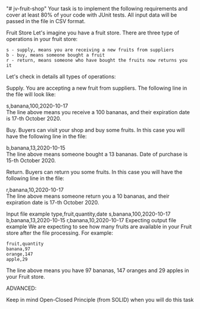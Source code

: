 "# jv-fruit-shop" 
Your task is to implement the following requirements and cover at least 80% of your code with JUnit tests. All input data will be passed in the file in CSV format.

Fruit Store
Let's imagine you have a fruit store. There are three type of operations in your fruit store:

    s - supply, means you are receiving a new fruits from suppliers
    b - buy, means someone bought a fruit
    r - return, means someone who have bought the fruits now returns you it
Let's check in details all types of operations:

Supply. You are accepting a new fruit from suppliers. The following line in the file will look like:

   s,banana,100,2020-10-17     
The line above means you receive a 100 bananas, and their expiration date is 17-th October 2020.

Buy. Buyers can visit your shop and buy some fruits. In this case you will have the following line in the file:

   b,banana,13,2020-10-15     
The line above means someone bought a 13 bananas. Date of purchase is 15-th October 2020.

Return. Buyers can return you some fruits. In this case you will have the following line in the file:

   r,banana,10,2020-10-17     
The line above means someone return you a 10 bananas, and their expiration date is 17-th October 2020.

Input file example
    type,fruit,quantity,date
    s,banana,100,2020-10-17
    b,banana,13,2020-10-15
    r,banana,10,2020-10-17 
Expecting output file example
We are expecting to see how many fruits are available in your Fruit store after the file processing. For example:

    fruit,quantity
    banana,97
    orange,147
    apple,29
The line above means you have 97 bananas, 147 oranges and 29 apples in your Fruit store.

ADVANCED:

Keep in mind Open-Closed Principle (from SOLID) when you will do this task